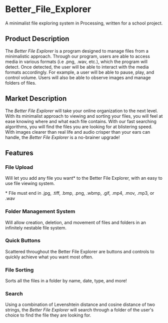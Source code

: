 # Better_File_Explorer
A minimalist file exploring system in Processing, written for a school project.

## Product Description

The *Better File Explorer* is a program designed to manage files from a minimalistic approach. Through our program, users are able to access media in various formats (i.e .png, .wav, etc.), which the program will detect. Once detected, the user will be able to interact with the media formats accordingly. For example, a user will be able to pause, play, and control volume. Users will also be able to observe images and manage folders of files.

## Market Description

The *Better File Explorer* will take your online organization to the next level. With its minimalist approach to viewing and sorting your files, you will feel at ease knowing where and what each file contains. With our fast searching algorithms, you will find the files you are looking for at blistering speed. With images clearer than real life and audio crisper than your ears can handle, the *Better File Explorer* is a no-brainer upgrade!

## Features

### File Upload

Will let you add any file you want\* to the Better File Explorer, with an easy to use file viewing system.

\* File must end in .jpg, .tiff, .bmp, .png, .wbmp, .gif, .mp4, .mov, .mp3, or .wav

### Folder Management System

Will allow creation, deletion, and movement of files and folders in an infinitely nestable file system.

### Quick Buttons

Scattered throughout the Better File Explorer are buttons and controls to quickly achieve what you want most often.

### File Sorting

Sorts all the files in a folder by name, date, type, and more!

### Search

Using a combination of Levenshtein distance and cosine distance of two strings, the *Better File Explorer* will search through a folder of the user's choice to find the file they are looking for.
